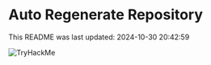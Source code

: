 # Auto Regenerate Repository

This README was last updated: 2024-10-30 20:42:59

 ![TryHackMe](https://tryhackme.com/badge/533634)